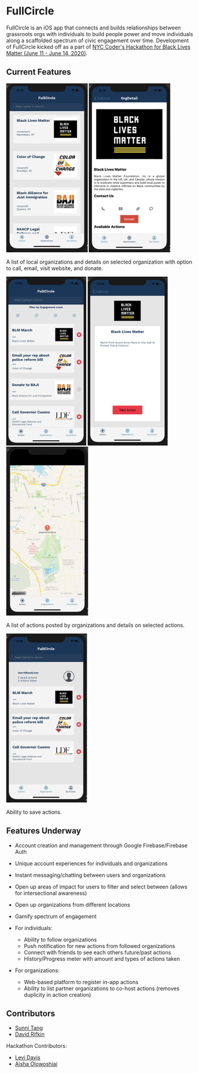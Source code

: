 # FullCircle
FullCircle is an iOS app that connects and builds relationships between grassroots orgs with individuals to build people power and move individuals along a scaffolded spectrum of civic engagement over time. Development of FullCircle kicked off as a part of [NYC Coder's Hackathon for Black Lives Matter (June 11 - June 14, 2020)](https://www.meetup.com/nyc-coders/events/271029282).

## Current Features
<img src="./images/orgList.png" height="450"> <img src="./images/orgDetail.png" height="450">

A list of local organizations and details on selected organization with option to call, email, visit website, and donate.


<img src="./images/actionList.png" height="450"> <img src="./images/actionDetail.png" height="450"> <img src="./images/actionMap.png" height="450">

A list of actions posted by organizations and details on selected actions.


<img src="./images/myActions.png" height="450">

Ability to save actions.


## Features Underway
- Account creation and management through Google Firebase/Firebase Auth
- Unique account experiences for individuals and organizations
- Instant messaging/chatting between users and organizations
- Open up areas of impact for users to filter and select between (allows for intersectional awareness)
- Open up organizations from different locations
- Gamify spectrum of engagement

- For individuals:
  - Ability to follow organizations
  - Push notification for new actions from followed organizations
  - Connect with friends to see each others future/past actions
  - History/Progress meter with amount and types of actions taken
- For organizations:
  - Web-based platform to register in-app actions
  - Ability to list partner organizations to co-host actions (removes duplicity in action creation)


## Contributors
- [Sunni Tang](https://github.com/msystang)
- [David Rifkin](https://github.com/davidlawrencer)

Hackathon Contributors:
- [Levi Davis](https://github.com/levidavis111)
- [Aisha Olowoshiai](https://github.com/olowoshiai)


